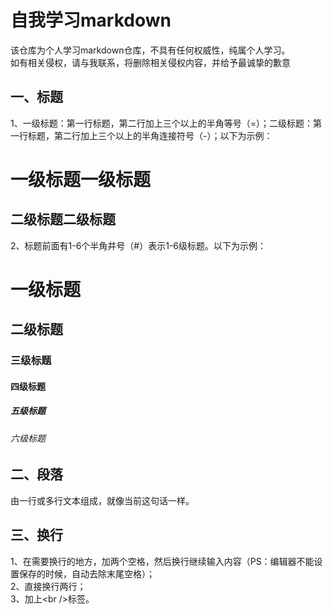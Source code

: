 # 自我学习markdown
该仓库为个人学习markdown仓库，不具有任何权威性，纯属个人学习。  
如有相关侵权，请与我联系，将删除相关侵权内容，并给予最诚挚的歉意

## 一、标题
1、一级标题：第一行标题，第二行加上三个以上的半角等号（=）；二级标题：第一行标题，第二行加上三个以上的半角连接符号（-）；以下为示例：

一级标题一级标题
==============

二级标题二级标题
--------------

2、标题前面有1-6个半角井号（#）表示1-6级标题。以下为示例：

# 一级标题

## 二级标题

### 三级标题

#### 四级标题

##### 五级标题

###### 六级标题

## 二、段落
由一行或多行文本组成，就像当前这句话一样。

## 三、换行 
1、在需要换行的地方，加两个空格，然后换行继续输入内容（PS：编辑器不能设置保存的时候，自动去除末尾空格）；  
2、直接换行两行；  
3、加上&lt;br /&gt;标签。
